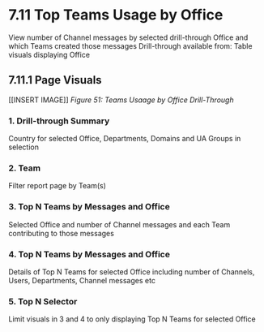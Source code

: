 # 7.11 Top Teams Usage by Office
View number of Channel messages by selected drill-through Office and which Teams created those messages
Drill-through available from: 
Table visuals displaying Office

## 7.11.1 Page Visuals

[[INSERT IMAGE]] *Figure 51: Teams Usaage by Office Drill-Through*

### 1.	Drill-through Summary
Country for selected Office, Departments, Domains and UA Groups in selection

### 2.	Team
Filter report page by Team(s)

### 3.	Top N Teams by Messages and Office
Selected Office and number of Channel messages and each Team contributing to those messages

### 4.	Top N Teams by Messages and Office
Details of Top N Teams for selected Office including number of Channels, Users, Departments, Channel messages etc

### 5.	Top N Selector
Limit visuals in 3 and 4 to only displaying Top N Teams for selected Office
